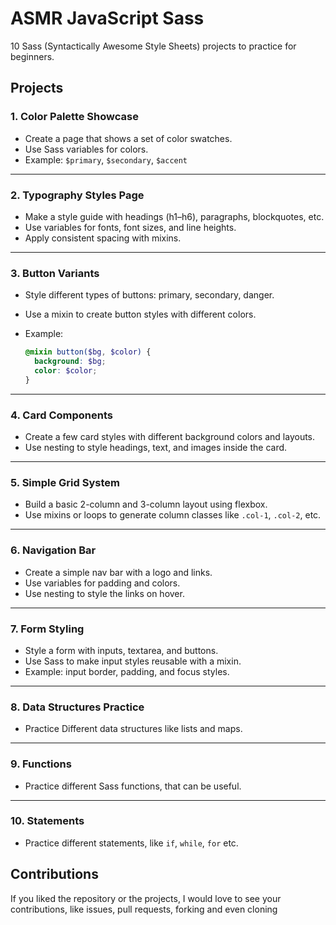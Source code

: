 # ASMR JavaScript Sass

10 Sass (Syntactically Awesome Style Sheets) projects to practice for beginners.

## Projects

### 1. **Color Palette Showcase**

* Create a page that shows a set of color swatches.
* Use Sass variables for colors.
* Example: `$primary`, `$secondary`, `$accent`

---

### 2. **Typography Styles Page**

* Make a style guide with headings (h1–h6), paragraphs, blockquotes, etc.
* Use variables for fonts, font sizes, and line heights.
* Apply consistent spacing with mixins.

---

### 3. **Button Variants**

* Style different types of buttons: primary, secondary, danger.
* Use a mixin to create button styles with different colors.
* Example:

  ```scss
  @mixin button($bg, $color) {
    background: $bg;
    color: $color;
  }
  ```

---

### 4. **Card Components**

* Create a few card styles with different background colors and layouts.
* Use nesting to style headings, text, and images inside the card.

---

### 5. **Simple Grid System**

* Build a basic 2-column and 3-column layout using flexbox.
* Use mixins or loops to generate column classes like `.col-1`, `.col-2`, etc.

---

### 6. **Navigation Bar**

* Create a simple nav bar with a logo and links.
* Use variables for padding and colors.
* Use nesting to style the links on hover.

---

### 7. **Form Styling**

* Style a form with inputs, textarea, and buttons.
* Use Sass to make input styles reusable with a mixin.
* Example: input border, padding, and focus styles.

---

### 8. **Data Structures Practice**

* Practice Different data structures like lists and maps.

---

### 9. **Functions**

* Practice different Sass functions, that can be useful.

---

### 10. **Statements**

* Practice different statements, like `if`, `while`, `for` etc.

## Contributions
If you liked the repository or the projects, I would love to see your contributions, like issues, pull requests, forking and even cloning
